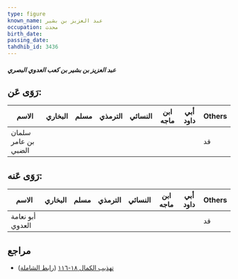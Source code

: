 ```yaml
---
type: figure
known_name: عبد العزيز بن بشير
occupation: محدث
birth_date:
passing_date:
tahdhib_id: 3436
---
```

##### عبد العزيز بن بشير بن كعب العدوي البصري

## رَوَى عَن:
| الاسم               | البخاري | مسلم | الترمذي | النسائي | ابن ماجه | أبي داود | Others |
| ------------------- | ------- | ---- | ------- | ------- | -------- | -------- | ------ |
| سلمان بن عامر الضبي |         |      |         |         |          |          | قد     |
## رَوَى عَنه:
| الاسم            | البخاري | مسلم | الترمذي | النسائي | ابن ماجه | أبي داود | Others |
| ---------------- | ------- | ---- | ------- | ------- | -------- | -------- | ------ |
| أبو نعامة العدوي |         |      |         |         |          |          | قد     |
## مراجع
- [تهذيب الكمال ١٨-١١٦](obsidian://open?vault=Tahdhib-al-Kamal&file=Figures/٣٤٣٦-عبد%20العزيز%20بن%20بشير%20بن%20كعب%20العدوي%20البصري) ([رابط الشاملة](https://shamela.ws/book/3722/9149))